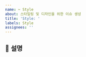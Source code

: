 ```yaml
---
name: ✂️ Style
about: 스타일링 및 디자인을 위한 이슈 생성
title: 'Style: '
labels: Style
assignees: ''
---
```


## 📝 설명
